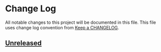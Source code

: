 # Change Log
All notable changes to this project will be documented in this file.
This file uses change log convention from [Keep a CHANGELOG](http://keepachangelog.com).

## [Unreleased]


[unreleased]: https://github.com/labpositiva/ansible-role-opbeat/compare/0.0.1...HEAD
[0.0.1]: https://github.com/labpositiva/ansible-role-opbeat/compare/0.0.0...0.0.1

[CHANGELOG.md]: CHANGELOG.md
[CONTRIBUTING.md]: CONTRIBUTING.md
[LICENCE]: LICENCE
[README.md]: README.md
